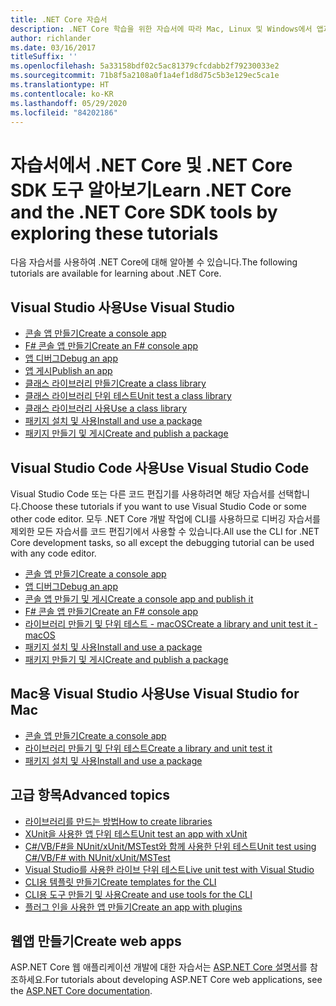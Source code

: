 ```yaml
---
title: .NET Core 자습서
description: .NET Core 학습을 위한 자습서에 따라 Mac, Linux 및 Windows에서 앱과 라이브러리를 빌드하세요.
author: richlander
ms.date: 03/16/2017
titleSuffix: ''
ms.openlocfilehash: 5a33158bdf02c5ac81379cfcdabb2f79230033e2
ms.sourcegitcommit: 71b8f5a2108a0f1a4ef1d8d75c5b3e129ec5ca1e
ms.translationtype: HT
ms.contentlocale: ko-KR
ms.lasthandoff: 05/29/2020
ms.locfileid: "84202186"
---
```

# <a name="learn-net-core-and-the-net-core-sdk-tools-by-exploring-these-tutorials"></a><span data-ttu-id="9b354-103">자습서에서 .NET Core 및 .NET Core SDK 도구 알아보기</span><span class="sxs-lookup"><span data-stu-id="9b354-103">Learn .NET Core and the .NET Core SDK tools by exploring these tutorials</span></span>

<span data-ttu-id="9b354-104">다음 자습서를 사용하여 .NET Core에 대해 알아볼 수 있습니다.</span><span class="sxs-lookup"><span data-stu-id="9b354-104">The following tutorials are available for learning about .NET Core.</span></span>

## <a name="use-visual-studio"></a><span data-ttu-id="9b354-105">Visual Studio 사용</span><span class="sxs-lookup"><span data-stu-id="9b354-105">Use Visual Studio</span></span>

- [<span data-ttu-id="9b354-106">콘솔 앱 만들기</span><span class="sxs-lookup"><span data-stu-id="9b354-106">Create a console app</span></span>](with-visual-studio.md)
- [<span data-ttu-id="9b354-107">F# 콘솔 앱 만들기</span><span class="sxs-lookup"><span data-stu-id="9b354-107">Create an F# console app</span></span>](../../fsharp/get-started/get-started-visual-studio.md)
- [<span data-ttu-id="9b354-108">앱 디버그</span><span class="sxs-lookup"><span data-stu-id="9b354-108">Debug an app</span></span>](debugging-with-visual-studio.md)
- [<span data-ttu-id="9b354-109">앱 게시</span><span class="sxs-lookup"><span data-stu-id="9b354-109">Publish an app</span></span>](publishing-with-visual-studio.md)
- [<span data-ttu-id="9b354-110">클래스 라이브러리 만들기</span><span class="sxs-lookup"><span data-stu-id="9b354-110">Create a class library</span></span>](library-with-visual-studio.md)
- [<span data-ttu-id="9b354-111">클래스 라이브러리 단위 테스트</span><span class="sxs-lookup"><span data-stu-id="9b354-111">Unit test a class library</span></span>](testing-library-with-visual-studio.md)
- [<span data-ttu-id="9b354-112">클래스 라이브러리 사용</span><span class="sxs-lookup"><span data-stu-id="9b354-112">Use a class library</span></span>](consuming-library-with-visual-studio.md)
- [<span data-ttu-id="9b354-113">패키지 설치 및 사용</span><span class="sxs-lookup"><span data-stu-id="9b354-113">Install and use a package</span></span>](/nuget/quickstart/install-and-use-a-package-in-visual-studio)
- [<span data-ttu-id="9b354-114">패키지 만들기 및 게시</span><span class="sxs-lookup"><span data-stu-id="9b354-114">Create and publish a package</span></span>](/nuget/quickstart/create-and-publish-a-package-using-visual-studio)

## <a name="use-visual-studio-code"></a><span data-ttu-id="9b354-115">Visual Studio Code 사용</span><span class="sxs-lookup"><span data-stu-id="9b354-115">Use Visual Studio Code</span></span>

<span data-ttu-id="9b354-116">Visual Studio Code 또는 다른 코드 편집기를 사용하려면 해당 자습서를 선택합니다.</span><span class="sxs-lookup"><span data-stu-id="9b354-116">Choose these tutorials if you want to use Visual Studio Code or some other code editor.</span></span> <span data-ttu-id="9b354-117">모두 .NET Core 개발 작업에 CLI를 사용하므로 디버깅 자습서를 제외한 모든 자습서를 코드 편집기에서 사용할 수 있습니다.</span><span class="sxs-lookup"><span data-stu-id="9b354-117">All use the CLI for .NET Core development tasks, so all except the debugging tutorial can be used with any code editor.</span></span>

- [<span data-ttu-id="9b354-118">콘솔 앱 만들기</span><span class="sxs-lookup"><span data-stu-id="9b354-118">Create a console app</span></span>](with-visual-studio-code.md)
- [<span data-ttu-id="9b354-119">앱 디버그</span><span class="sxs-lookup"><span data-stu-id="9b354-119">Debug an app</span></span>](debugging-with-visual-studio-code.md)
- [<span data-ttu-id="9b354-120">콘솔 앱 만들기 및 게시</span><span class="sxs-lookup"><span data-stu-id="9b354-120">Create a console app and publish it</span></span>](cli-create-console-app.md)
- [<span data-ttu-id="9b354-121">F# 콘솔 앱 만들기</span><span class="sxs-lookup"><span data-stu-id="9b354-121">Create an F# console app</span></span>](../../fsharp/get-started/get-started-vscode.md)
- [<span data-ttu-id="9b354-122">라이브러리 만들기 및 단위 테스트 - macOS</span><span class="sxs-lookup"><span data-stu-id="9b354-122">Create a library and unit test it - macOS</span></span>](using-on-macos.md)
- [<span data-ttu-id="9b354-123">패키지 설치 및 사용</span><span class="sxs-lookup"><span data-stu-id="9b354-123">Install and use a package</span></span>](/nuget/quickstart/install-and-use-a-package-using-the-dotnet-cli)
- [<span data-ttu-id="9b354-124">패키지 만들기 및 게시</span><span class="sxs-lookup"><span data-stu-id="9b354-124">Create and publish a package</span></span>](/nuget/quickstart/create-and-publish-a-package-using-the-dotnet-cli)

## <a name="use-visual-studio-for-mac"></a><span data-ttu-id="9b354-125">Mac용 Visual Studio 사용</span><span class="sxs-lookup"><span data-stu-id="9b354-125">Use Visual Studio for Mac</span></span>

- [<span data-ttu-id="9b354-126">콘솔 앱 만들기</span><span class="sxs-lookup"><span data-stu-id="9b354-126">Create a console app</span></span>](using-on-mac-vs.md)
- [<span data-ttu-id="9b354-127">라이브러리 만들기 및 단위 테스트</span><span class="sxs-lookup"><span data-stu-id="9b354-127">Create a library and unit test it</span></span>](using-on-mac-vs-full-solution.md)
- [<span data-ttu-id="9b354-128">패키지 설치 및 사용</span><span class="sxs-lookup"><span data-stu-id="9b354-128">Install and use a package</span></span>](/nuget/quickstart/install-and-use-a-package-in-visual-studio-mac)

## <a name="advanced-topics"></a><span data-ttu-id="9b354-129">고급 항목</span><span class="sxs-lookup"><span data-stu-id="9b354-129">Advanced topics</span></span>

- [<span data-ttu-id="9b354-130">라이브러리를 만드는 방법</span><span class="sxs-lookup"><span data-stu-id="9b354-130">How to create libraries</span></span>](libraries.md)
- [<span data-ttu-id="9b354-131">XUnit을 사용한 앱 단위 테스트</span><span class="sxs-lookup"><span data-stu-id="9b354-131">Unit test an app with xUnit</span></span>](testing-with-cli.md)
- [<span data-ttu-id="9b354-132">C#/VB/F#을 NUnit/xUnit/MSTest와 함께 사용한 단위 테스트</span><span class="sxs-lookup"><span data-stu-id="9b354-132">Unit test using C#/VB/F# with NUnit/xUnit/MSTest</span></span>](../testing/index.md)
- [<span data-ttu-id="9b354-133">Visual Studio를 사용한 라이브 단위 테스트</span><span class="sxs-lookup"><span data-stu-id="9b354-133">Live unit test with Visual Studio</span></span>](/visualstudio/test/live-unit-testing-start)
- [<span data-ttu-id="9b354-134">CLI용 템플릿 만들기</span><span class="sxs-lookup"><span data-stu-id="9b354-134">Create templates for the CLI</span></span>](cli-templates-create-item-template.md)
- [<span data-ttu-id="9b354-135">CLI용 도구 만들기 및 사용</span><span class="sxs-lookup"><span data-stu-id="9b354-135">Create and use tools for the CLI</span></span>](../tools/global-tools-how-to-create.md)
- [<span data-ttu-id="9b354-136">플러그 인을 사용한 앱 만들기</span><span class="sxs-lookup"><span data-stu-id="9b354-136">Create an app with plugins</span></span>](creating-app-with-plugin-support.md)

## <a name="create-web-apps"></a><span data-ttu-id="9b354-137">웹앱 만들기</span><span class="sxs-lookup"><span data-stu-id="9b354-137">Create web apps</span></span>

<span data-ttu-id="9b354-138">ASP.NET Core 웹 애플리케이션 개발에 대한 자습서는 [ASP.NET Core 설명서](/aspnet/core/)를 참조하세요.</span><span class="sxs-lookup"><span data-stu-id="9b354-138">For tutorials about developing ASP.NET Core web applications, see the [ASP.NET Core documentation](/aspnet/core/).</span></span>
